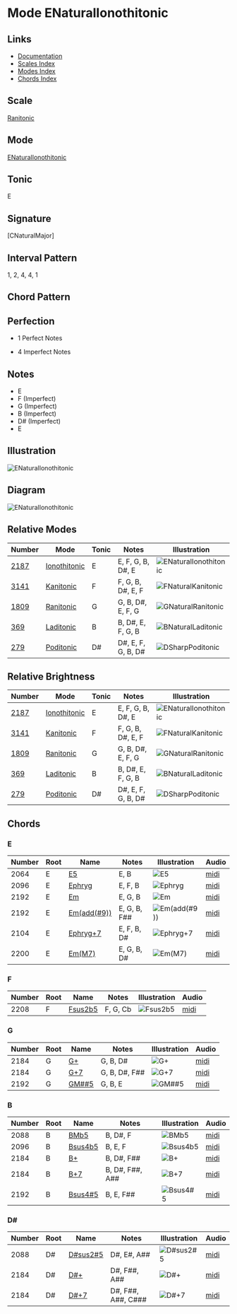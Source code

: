 # Mode ENaturalIonothitonic

## Links

- [Documentation](README.md)
- [Scales Index](Scales.md)
- [Modes Index](Modes.md)
- [Chords Index](Chords.md)

## Scale

[Ranitonic](ScaleRanitonic.md)

## Mode

[ENaturalIonothitonic](ModeENaturalIonothitonic.md)

## Tonic

E

## Signature

[CNaturalMajor]

## Interval Pattern

1, 2, 4, 4, 1

## Chord Pattern



## Perfection

 - 1 Perfect Notes

 - 4 Imperfect Notes

## Notes

- E
- F (Imperfect)
- G (Imperfect)
- B (Imperfect)
- D# (Imperfect)
- E

## Illustration

![ENaturalIonothitonic](ModeENaturalIonothitonic.png)

## Diagram

![ENaturalIonothitonic](CircleModeENaturalIonothitonic.png)

## Relative Modes

| Number | Mode | Tonic | Notes | Illustration |
|--------|------|-------|-------|--------------|
| [2187](https://ianring.com/musictheory/scales/2187) | [Ionothitonic](ModeIonothitonic.md) | E | E, F, G, B, D#, E | ![ENaturalIonothitonic](ModeENaturalIonothitonic.png) |
| [3141](https://ianring.com/musictheory/scales/3141) | [Kanitonic](ModeKanitonic.md) | F | F, G, B, D#, E, F | ![FNaturalKanitonic](ModeFNaturalKanitonic.png) |
| [1809](https://ianring.com/musictheory/scales/1809) | [Ranitonic](ModeRanitonic.md) | G | G, B, D#, E, F, G | ![GNaturalRanitonic](ModeGNaturalRanitonic.png) |
| [369](https://ianring.com/musictheory/scales/369) | [Laditonic](ModeLaditonic.md) | B | B, D#, E, F, G, B | ![BNaturalLaditonic](ModeBNaturalLaditonic.png) |
| [279](https://ianring.com/musictheory/scales/279) | [Poditonic](ModePoditonic.md) | D# | D#, E, F, G, B, D# | ![DSharpPoditonic](ModeDSharpPoditonic.png) |
## Relative Brightness

| Number | Mode | Tonic | Notes | Illustration |
|--------|------|-------|-------|--------------|
| [2187](https://ianring.com/musictheory/scales/2187) | [Ionothitonic](ModeIonothitonic.md) | E | E, F, G, B, D#, E | ![ENaturalIonothitonic](CircleModeENaturalIonothitonic.png) |
| [3141](https://ianring.com/musictheory/scales/3141) | [Kanitonic](ModeKanitonic.md) | F | F, G, B, D#, E, F | ![FNaturalKanitonic](CircleModeFNaturalKanitonic.png) |
| [1809](https://ianring.com/musictheory/scales/1809) | [Ranitonic](ModeRanitonic.md) | G | G, B, D#, E, F, G | ![GNaturalRanitonic](CircleModeGNaturalRanitonic.png) |
| [369](https://ianring.com/musictheory/scales/369) | [Laditonic](ModeLaditonic.md) | B | B, D#, E, F, G, B | ![BNaturalLaditonic](CircleModeBNaturalLaditonic.png) |
| [279](https://ianring.com/musictheory/scales/279) | [Poditonic](ModePoditonic.md) | D# | D#, E, F, G, B, D# | ![DSharpPoditonic](CircleModeDSharpPoditonic.png) |

## Chords

### E

| Number | Root | Name | Notes | Illustration | Audio |
|--------|------|------|-------|--------------|-------|
| 2064 | E | [E5](ChordENaturalPowerChord.md) | E, B | ![E5](ChordENaturalPowerChordRootPosition.png) | [midi](ChordENaturalPowerChordRootPosition.mid) |
| 2096 | E | [Ephryg](ChordENaturalPhrygian.md) | E, F, B | ![Ephryg](ChordENaturalPhrygianRootPosition.png) | [midi](ChordENaturalPhrygianRootPosition.mid) |
| 2192 | E | [Em](ChordENaturalMinor.md) | E, G, B | ![Em](ChordENaturalMinorRootPosition.png) | [midi](ChordENaturalMinorRootPosition.mid) |
| 2192 | E | [Em(add(#9))](ChordENaturalMinorAddSharpNinth.md) | E, G, B, F## | ![Em(add(#9))](ChordENaturalMinorAddSharpNinthRootPosition.png) | [midi](ChordENaturalMinorAddSharpNinthRootPosition.mid) |
| 2104 | E | [Ephryg+7](ChordENaturalPhrygianAddSeventh.md) | E, F, B, D# | ![Ephryg+7](ChordENaturalPhrygianAddSeventhRootPosition.png) | [midi](ChordENaturalPhrygianAddSeventhRootPosition.mid) |
| 2200 | E | [Em(M7)](ChordENaturalMinorMajorSeventh.md) | E, G, B, D# | ![Em(M7)](ChordENaturalMinorMajorSeventhRootPosition.png) | [midi](ChordENaturalMinorMajorSeventhRootPosition.mid) |

### F

| Number | Root | Name | Notes | Illustration | Audio |
|--------|------|------|-------|--------------|-------|
| 2208 | F | [Fsus2b5](ChordFNaturalSuspendedSecondFlatFifth.md) | F, G, Cb | ![Fsus2b5](ChordFNaturalSuspendedSecondFlatFifthRootPosition.png) | [midi](ChordFNaturalSuspendedSecondFlatFifthRootPosition.mid) |

### G

| Number | Root | Name | Notes | Illustration | Audio |
|--------|------|------|-------|--------------|-------|
| 2184 | G | [G+](ChordGNaturalAugmented.md) | G, B, D# | ![G+](ChordGNaturalAugmentedRootPosition.png) | [midi](ChordGNaturalAugmentedRootPosition.mid) |
| 2184 | G | [G+7](ChordGNaturalAugmentedAugmentedSeventh.md) | G, B, D#, F## | ![G+7](ChordGNaturalAugmentedAugmentedSeventhRootPosition.png) | [midi](ChordGNaturalAugmentedAugmentedSeventhRootPosition.mid) |
| 2192 | G | [GM##5](ChordGNaturalMajorDoubleSharpFifth.md) | G, B, E | ![GM##5](ChordGNaturalMajorDoubleSharpFifthRootPosition.png) | [midi](ChordGNaturalMajorDoubleSharpFifthRootPosition.mid) |

### B

| Number | Root | Name | Notes | Illustration | Audio |
|--------|------|------|-------|--------------|-------|
| 2088 | B | [BMb5](ChordBNaturalMajorFlatFifth.md) | B, D#, F | ![BMb5](ChordBNaturalMajorFlatFifthRootPosition.png) | [midi](ChordBNaturalMajorFlatFifthRootPosition.mid) |
| 2096 | B | [Bsus4b5](ChordBNaturalSuspendedFourthFlatFifth.md) | B, E, F | ![Bsus4b5](ChordBNaturalSuspendedFourthFlatFifthRootPosition.png) | [midi](ChordBNaturalSuspendedFourthFlatFifthRootPosition.mid) |
| 2184 | B | [B+](ChordBNaturalAugmented.md) | B, D#, F## | ![B+](ChordBNaturalAugmentedRootPosition.png) | [midi](ChordBNaturalAugmentedRootPosition.mid) |
| 2184 | B | [B+7](ChordBNaturalAugmentedAugmentedSeventh.md) | B, D#, F##, A## | ![B+7](ChordBNaturalAugmentedAugmentedSeventhRootPosition.png) | [midi](ChordBNaturalAugmentedAugmentedSeventhRootPosition.mid) |
| 2192 | B | [Bsus4#5](ChordBNaturalSuspendedFourthSharpFifth.md) | B, E, F## | ![Bsus4#5](ChordBNaturalSuspendedFourthSharpFifthRootPosition.png) | [midi](ChordBNaturalSuspendedFourthSharpFifthRootPosition.mid) |

### D#

| Number | Root | Name | Notes | Illustration | Audio |
|--------|------|------|-------|--------------|-------|
| 2088 | D# | [D#sus2#5](ChordDSharpSuspendedSecondSharpFifth.md) | D#, E#, A## | ![D#sus2#5](ChordDSharpSuspendedSecondSharpFifthRootPosition.png) | [midi](ChordDSharpSuspendedSecondSharpFifthRootPosition.mid) |
| 2184 | D# | [D#+](ChordDSharpAugmented.md) | D#, F##, A## | ![D#+](ChordDSharpAugmentedRootPosition.png) | [midi](ChordDSharpAugmentedRootPosition.mid) |
| 2184 | D# | [D#+7](ChordDSharpAugmentedAugmentedSeventh.md) | D#, F##, A##, C### | ![D#+7](ChordDSharpAugmentedAugmentedSeventhRootPosition.png) | [midi](ChordDSharpAugmentedAugmentedSeventhRootPosition.mid) |

